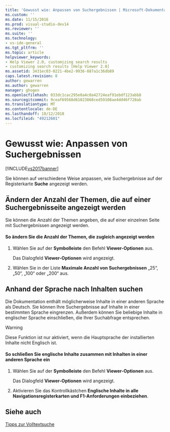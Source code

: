 ```yaml
---
title: 'Gewusst wie: Anpassen von Suchergebnissen | Microsoft-Dokumentation'
ms.custom: ''
ms.date: 11/15/2016
ms.prod: visual-studio-dev14
ms.reviewer: ''
ms.suite: ''
ms.technology:
- vs-ide-general
ms.tgt_pltfrm: ''
ms.topic: article
helpviewer_keywords:
- Help Viewer 2.0, customizing search results
- customizing search results [Help Viewer 2.0]
ms.assetid: 3431ec03-0221-4be2-9936-887a1c36db89
caps.latest.revision: 8
author: gewarren
ms.author: gewarren
manager: ghogen
ms.openlocfilehash: 033dc1cac295e0a4c0a42724eaf91ebdf123abb8
ms.sourcegitcommit: 9ceaf69568d61023868ced59108ae4dd46f720ab
ms.translationtype: MT
ms.contentlocale: de-DE
ms.lasthandoff: 10/12/2018
ms.locfileid: "49212601"
---
```

# <a name="how-to-customize-search-results"></a>Gewusst wie: Anpassen von Suchergebnissen
[!INCLUDE[vs2017banner](../includes/vs2017banner.md)]

Sie können auf verschiedene Weise anpassen, wie Suchergebnisse auf der Registerkarte **Suche** angezeigt werden.  
  
## <a name="change-the-number-of-topics-that-appear-on-a-search-results-page"></a>Ändern der Anzahl der Themen, die auf einer Suchergebnisseite angezeigt werden  
 Sie können die Anzahl der Themen angeben, die auf einer einzelnen Seite mit Suchergebnissen angezeigt werden.  
  
#### <a name="to-change-the-number-of-topics-displayed-at-a-time"></a>So ändern Sie die Anzahl der Themen, die zugleich angezeigt werden  
  
1.  Wählen Sie auf der **Symbolleiste** den Befehl **Viewer-Optionen** aus.  
  
     Das Dialogfeld **Viewer-Optionen** wird angezeigt.  
  
2.  Wählen Sie in der Liste **Maximale Anzahl von Suchergebnissen** „25“, „50“, „100“ oder „200“ aus.  
  
## <a name="search-for-content-by-language"></a>Anhand der Sprache nach Inhalten suchen  
 Die Dokumentation enthält möglicherweise Inhalte in einer anderen Sprache als Deutsch. Sie können Ihre Suchergebnisse auf Inhalte in einer bestimmten Sprache eingrenzen. Außerdem können Sie beliebige Inhalte in englischer Sprache einschließen, die Ihrer Suchabfrage entsprechen.  
  
> [!WARNING]
>  Diese Funktion ist nur aktiviert, wenn die Hauptsprache der installierten Inhalte nicht Englisch ist.  
  
#### <a name="to-include-english-content-alongside-content-in-another-language"></a>So schließen Sie englische Inhalte zusammen mit Inhalten in einer anderen Sprache ein  
  
1.  Wählen Sie auf der **Symbolleiste** den Befehl **Viewer-Optionen** aus.  
  
     Das Dialogfeld **Viewer-Optionen** wird angezeigt.  
  
2.  Aktivieren Sie das Kontrollkästchen **Englische Inhalte in alle Navigationsregisterkarten und F1-Anforderungen einbeziehen**.  
  
## <a name="see-also"></a>Siehe auch  
 [Tipps zur Volltextsuche](../ide/full-text-search-tips.md)



